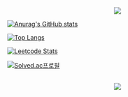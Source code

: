 <div align="center">
<a href="https://github.com/Jongwon-Hyun"><img src="https://capsule-render.vercel.app/api?type=transparent&color=auto&height=150&section=header&text=Welcome%20To%20Neverland&fontSize=70&fontColor=028818" />
</div>

[![Anurag's GitHub stats](https://github-readme-stats.vercel.app/api?username=Jongwon-Hyun&show_icons=true&theme=dracula&hide=issues)](https://github.com/Jongwon-Hyun)
  
[![Top Langs](https://github-readme-stats.vercel.app/api/top-langs/?username=Jongwon-Hyun&layout=compact&theme=dracula)](https://github.com/Jongwon-Hyun)

  
[![Leetcode Stats](https://leetcode.card.workers.dev/?username=otomebass&theme=nord)](https://leetcode.com/otomebass)
  
  
[![Solved.ac프로필](http://mazassumnida.wtf/api/v2/generate_badge?boj=otomebass)](https://solved.ac/otomebass)
<br>
<br>
<div align="center">
<a href="https://github.com/Jongwon-Hyun"><img src="https://hits.seeyoufarm.com/api/count/incr/badge.svg?url=https://github.com/Jongwon-Hyun"/></a>         
</div>
